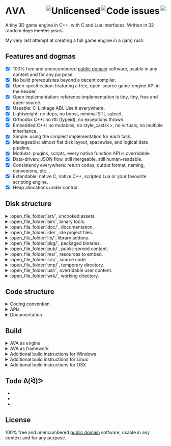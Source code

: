# ΛVΛ <a href="https://travis-ci.org/r-lyeh/AVA"><img src="https://api.travis-ci.org/r-lyeh/AVA.svg?branch=master" align="right" /></a> <a href="https://www.quantifiedcode.com/app/project/7fc9dc58fa9441238223c803f63cfe7e"><img src="https://www.quantifiedcode.com/api/v1/project/7fc9dc58fa9441238223c803f63cfe7e/badge.svg" alt="Code issues" align="right" /></a> <a href="http://unlicense.org/"><img src="http://img.shields.io/badge/license-Unlicense-blue.svg?style=flat" alt="Unlicensed" align="right" /></a>

A tiny 3D game engine in C++, with C and Lua interfaces. Written in 32 random ~~days~~ ~~months~~ years.

My very last attempt at creating a full game engine in a (jam) rush.

## Features and dogmas
- [x] 100% free and unencumbered [public domain](http://unlicense.org/) software, usable in any context and for any purpose.
- [x] No build prerequisites beyond a decent compiler.
- [x] Open specification: featuring a free, open-source game-engine API in the header.
- [x] Open implementation: reference implementation is tidy, tiny, free and open-source.
- [x] Useable: C-Linkage ABI. Use it everywhere.
- [x] Lightweight: no deps, no boost, minimal STL subset.
- [x] Orthodox C++: no rtti (typeid), no exceptions thrown.
- [x] Embedded C++: no mutables, no style_casts<>, no virtuals, no multiple inheritance.
- [x] Simple: using the simplest implementation for each task.
- [x] Manageable: almost flat disk layout, spacewise, and logical data pipeline.
- [x] Modular: plugins, scripts, every native function API is overridable.
- [x] Data-driven: JSON flow, still mergeable, still human-readable.
- [x] Consistency everywhere: return codes, output format, naming, convenions, etc...
- [x] Extendable: native C, native C++, scripted Lua or your favourite scripting engine.
- [x] Heap allocations under control.

## Disk structure
<details><summary>:open_file_folder:`art/`, uncooked assets.</summary>
</details>
<details><summary>:open_file_folder:`bin/`, binary tools.</summary>
</details>
<details><summary>:open_file_folder:`doc/`, documentation.</summary>
</details>
<details><summary>:open_file_folder:`ide/`, ide project files.</summary>
</details>
<details><summary>:open_file_folder:`lib/`, library addons.</summary>
</details>
<details><summary>:open_file_folder:`pkg/`, packaged binaries.</summary>
</details>
<details><summary>:open_file_folder:`pub/`, public served content.</summary>
<details><summary>:open_file_folder:` \- 8080/`, web service at localhost:8080</summary>
</details>
</details>
<details><summary>:open_file_folder:`res/`, resources to embed.</summary>
</details>
<details><summary>:open_file_folder:`src/`, source code</summary>
<details><summary>:open_file_folder:` +- 3rd/`, third-party free-standing common libraries.</summary>
</details>
<details><summary>:open_file_folder:` +- editor/`, editor source code.</summary>
</details>
<details><summary>:open_file_folder:` +- engine/`, engine source code.</summary>
</details>
<details><summary>:open_file_folder:` +- launcher/`, launcher source code.</summary>
</details>
<details><summary>:open_file_folder:` +- game/`, blank game template.</summary>
</details>
<details><summary>:open_file_folder:` \- tutorial/`, tutorial source code.</summary>
</details>
</details>
<details><summary>:open_file_folder:`tmp/`, temporary directory.</summary>
</details>
<details><summary>:open_file_folder:`usr/`, overridable user content.</summary>
<details><summary>:open_file_folder:` +- gid/`, group ID based content overrides.</summary>
</details>
<details><summary>:open_file_folder:` \- uid/`, user ID based content overrides.</summary>
</details>
</details>
<details><summary>:open_file_folder:`wrk/`, working directory.</summary>
</details>

## Code structure
<details><summary>Coding convention</summary>
## Macros
```c++
         +-----------------> bind, namespace: `AVA` always
         |  +--------------> nouns, uppercased, underscore separated
         |  |
#define AVA_VERSION        "0.0.0"
```

## Enums
```c++
      +-----------------------> bind, namespace: `AV` always
      |  +--------------------> noun, namespace: uppercase always
      |  |          +---------> zero, reserved for invalid enumerations
enum AV_MESSAGE {   |     +---> size, a list size entry is added as well
      AV_MESSAGE_INVALID, |
      AV_MESSAGE_1,       |
      AV_MESSAGE_2,       |
      AV_MESSAGE_TOTAL ---+
};
```

## API style
Every API function:
```c++
+-------------------------------------------> code: error (if <0), ok (if ==0), ok and id (if >0)
|     +-------------------------------------> bind, namespace: `av` always
|     | +-----------------------------------> noun, subsystem: network, disk, memory...
|     | |      +----------------------------> verb, action, imperative: get, set, update...
|     | |      |       +--------------------> args, mutable output args first (if any)
|     | |      |       |                 +--> args, const input args later (if any)
|     | |      |       |                 |
int64 avNetworkEncode( std::string *out, const std::string &input );
```

## Return codes
Every return code:
```c++
Negative return codes are ERRORCODEs.
Positive return codes are IDENTIFIERs.

int64_t code = avAPISomeFunction();
if( code  < 0 ) { /* error            */ } 
if( code == 0 ) { /* ok, no handle id */ } 
if( code  > 0 ) { /* ok and handle id */ } 
```

## Data style
Every data struct:
```c++
          +------------------> type, plain public structs
          |     +------------> bind, namespace: `av` always
          |     |  +---------> noun, single noun, shorter forms preferred (uppercase acronyms too)
          |     |  |    +----> name, members have no prefixes (no m_, g_, etc...)
          |     |  |    |
typedef struct avRGB {  |
   uint8_t r,g,b,a; ----+
} avRGB;
```

## Comments style
- `C` style comments /**/.
- `!` prefix for important notes.
- `>` prefix for code quotes.
```c++
/* Chop any token word starting at 'src', delimited by characters in the string
 * 'delim', and store up to 'avail' pairs of pointers to char* 'tokens' and
 * strlens 'sizes' respectively.
!* Returns zero if done, or -1 if more pairs are needed.
!* Does not validate arguments.
 * 
>* const char *str = "There is a lady who's sure, all that glitter is gold...";
>* const char *tokens[128]; int sizes[128];
>* printf("errorcode: %d\n", strchop( tokens, sizes, 128, str, " ,." ));
>* for( int i = 0; tokens[i]; ++i ) {
>* printf("'%.*s'\n", sizes[i], tokens[i]);
>* }
 */
int avStrChop( const char **tokens, int *sizes, int avail, const char *src, const char *delim );
```

## Extending API
Every API call is overridable:
```c++
// This is a direct API call
avStrPuts("hello");

// This is an overloaded API call
avStrPuts = []() -> int {
puts(";; Hello overloaded!");
return 0;
};
avStrPuts("hello");

// This is an overloaded API call, with super call invoked
static auto super = avStrPuts;
avStrPuts = []() -> int {
puts(";; Hello overloaded #2 {");
super();
puts(";; } ---");
return 0;
};
avStrPuts("hello");

// And if you need to retrieve the real API call address...
printf("addr:%p\n", &avStrPuts); // real API call ID
```

## Logging
Every log line:
```c++
;; Double semi-colons: comment from engine.
; Single semi-colons: comment from application.
No semi-colons: standard output from application.
```

## Timestamps
Every timestamp is a 64-bit, base10 number:
```
18446744073709551615
0YYYMMDDhhmmssuuuuuu uuu,uuu = microseconds
18446744073709551615
1TTTTYYMMDDhhmmssxxx TT:TT = timezone, xxx = milliseconds
```

## Packages
- launcher.osx
- launcher.linux
- launcher.exe
- launcher.pak
- game.dll
- game.pak

## Addons
```c++
lib/avxSplash.zip {
- splash/index.json
- splash/3rd/glfw/glfw.sources.cc
- splash/api/splash.h
- splash/art/tex/banner.png
- splash/art/snd/bing.wav
- splash/lib/init.lua
- splash/doc/index.html
- splash/src/banner.cc
- splash/pkg/index.json
- splash/tut/demo.c
    ^      ^   ^
    |      |   +--- name
    |      +------- type
    +-------------- namespace
}
```
</details>
<details><summary>APIs</summary>
</details>
<details><summary>Documentation</summary>
</details>

## Build
<details><summary>AVA as engine</summary>
- Compile the amalgamated `ava.cc` source file to get a functional game engine.
- Compile your game as a dynamic library and place it near the `AVA` executable.
</details>
<details><summary>AVA as framework</summary>
- Link the amalgamated `ava.cc` source file to your game to get a functional game.
</details>
<details><summary>Additional build instructions for Windows</summary>
```c++
cl ava.cc         && echo AVA as engine
cl game.cc ava.cc && echo AVA as framework
```
</details>
<details><summary>Additional build instructions for Linux</summary>
```c++
g++ -std=c++11 ava.cc         && echo AVA as engine
g++ -std=c++11 game.cc ava.cc && echo AVA as framework
```
</details>
<details><summary>Additional build instructions for OSX</summary>
```c++
clang++ -std=c++11 ava.cc         && echo AVA as engine
clang++ -std=c++11 game.cc ava.cc && echo AVA as framework
```
</details>

## Todo ᕕ(ᐛ)ᕗ 
-
-
-

## License
100% free and unencumbered [public domain](http://unlicense.org/) software, usable in any context and for any purpose.
